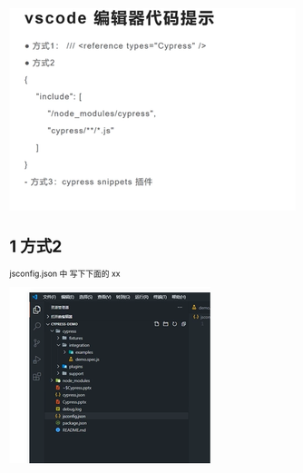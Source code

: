 
![](image/Pasted%20image%2020250321131652.png)



# 1 方式2 

jsconfig.json 中  写下下面的 xx


![](image/Pasted%20image%2020250321131819.png)